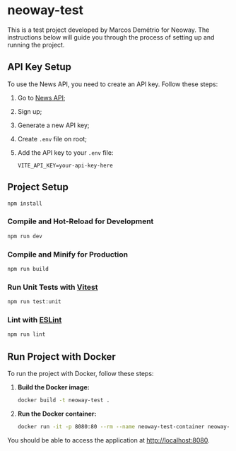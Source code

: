 # neoway-test

This is a test project developed by Marcos Demétrio for Neoway. The instructions below will guide you through the process of setting up and running the project.

## API Key Setup

To use the News API, you need to create an API key. Follow these steps:

1. Go to [News API](https://newsapi.org/docs/get-started);
2. Sign up;
3. Generate a new API key;
4. Create `.env` file on root;
5. Add the API key to your `.env` file:

   ```plaintext
   VITE_API_KEY=your-api-key-here
   ```

## Project Setup

```sh
npm install
```

### Compile and Hot-Reload for Development

```sh
npm run dev
```

### Compile and Minify for Production

```sh
npm run build
```

### Run Unit Tests with [Vitest](https://vitest.dev/)

```sh
npm run test:unit
```

### Lint with [ESLint](https://eslint.org/)

```sh
npm run lint
```

## Run Project with Docker

To run the project with Docker, follow these steps:

1. **Build the Docker image:**

   ```sh
   docker build -t neoway-test .
   ```

2. **Run the Docker container:**

   ```sh
   docker run -it -p 8080:80 --rm --name neoway-test-container neoway-test
   ```

You should be able to access the application at [http://localhost:8080](http://localhost:8080).
